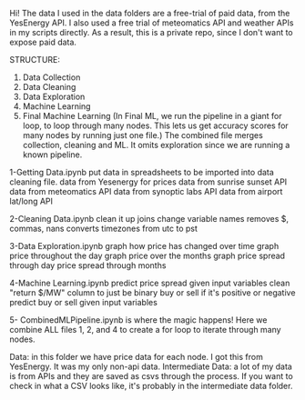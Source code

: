 Hi! 
The data I used in the data folders are a free-trial of paid data, from the YesEnergy API. 
I also used a free trial of meteomatics API and weather APIs in my scripts directly. 
As a result, this is a private repo, since I don't want to expose paid data. 

STRUCTURE: 
1. Data Collection
2. Data Cleaning
3. Data Exploration
4. Machine Learning
5. Final Machine Learning 
(In Final ML, we run the pipeline in a giant for loop, to loop through many nodes. 
This lets us get accuracy scores for many nodes by running just one file.)
The combined file merges collection, cleaning and ML. It omits exploration since we are running a known pipeline. 





1-Getting Data.ipynb
put data in spreadsheets to be imported into data cleaning file.
data from Yesenergy for prices
data from sunrise sunset API
data from meteomatics API
data from synoptic labs API
data from airport lat/long API

2-Cleaning Data.ipynb
clean it up
joins
change variable names
removes $, commas, nans
converts timezones from utc to pst

3-Data Exploration.ipynb
graph how price has changed over time
graph price throughout the day
graph price over the months
graph price spread through day
price spread through months

4-Machine Learning.ipynb
predict price spread given input variables
clean "return $/MW" column to just be binary buy or sell if it's positive or negative
predict buy or sell given input variables

5- CombinedMLPipeline.ipynb is where the magic happens!
Here we combine ALL files 1, 2, and 4 to create a for loop to iterate through many nodes.


Data: in this folder we have price data for each node. I got this from YesEnergy. It was my only non-api data. 
Intermediate Data: a lot of my data is from APIs and they are saved as csvs through the process. If you want to check in what a CSV looks like, it's probably in the intermediate data folder.

